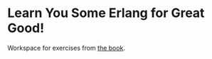 # Learn You Some Erlang for Great Good!

Workspace for exercises from [the book](https://learnyousomeerlang.com/content).
